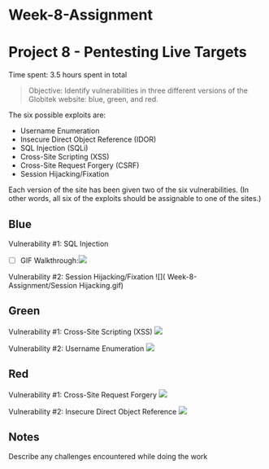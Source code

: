 # Week-8-Assignment

# Project 8 - Pentesting Live Targets

Time spent: 3.5 hours spent in total

> Objective: Identify vulnerabilities in three different versions of the Globitek website: blue, green, and red.

The six possible exploits are:
* Username Enumeration
* Insecure Direct Object Reference (IDOR)
* SQL Injection (SQLi)
* Cross-Site Scripting (XSS)
* Cross-Site Request Forgery (CSRF)
* Session Hijacking/Fixation

Each version of the site has been given two of the six vulnerabilities. (In other words, all six of the exploits should be assignable to one of the sites.)

## Blue

Vulnerability #1: SQL Injection
- [ ] GIF Walkthrough:![](https://github.com/jrs3ww/Week-8-Assignment-/blob/master/SQL_Injection.gif)

Vulnerability #2: Session Hijacking/Fixation
![]( Week-8-Assignment/Session Hijacking.gif)

## Green

Vulnerability #1: Cross-Site Scripting (XSS) 
![](https://github.com/jrs3ww/Week-8-Assignment-/blob/master/XXS.gif)

Vulnerability #2: Username Enumeration
![](https://github.com/jrs3ww/Week-8-Assignment-/blob/master/Enumeration.gif)

## Red

Vulnerability #1: Cross-Site Request Forgery 
![](https://github.com/jrs3ww/Week-8-Assignment-/blob/master/Forgery.gif)

Vulnerability #2: Insecure Direct Object Reference
![](https://github.com/jrs3ww/Week-8-Assignment-/blob/master/Insecure_Direct_Object_Reference.gif)

## Notes

Describe any challenges encountered while doing the work

